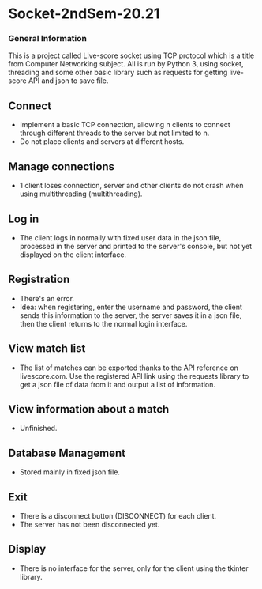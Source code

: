 # Socket-2ndSem-20.21
### General Information
This is a project called Live-score socket using TCP protocol which is a title from Computer Networking subject.
All is run by Python 3, using socket, threading and some other basic library such as requests for getting live-score API and json to save file.

## Connect
- Implement a basic TCP connection, allowing n clients to connect through different threads to the server but not limited to n.
- Do not place clients and servers at different hosts.
## Manage connections
- 1 client loses connection, server and other clients do not crash when using multithreading (multithreading).
## Log in
- The client logs in normally with fixed user data in the json file, processed in the server and printed to the server's console, but not yet displayed on the client interface.
## Registration
- There's an error.
- Idea: when registering, enter the username and password, the client sends this information to the server, the server saves it in a json file, then the client returns to the normal login interface.
## View match list
- The list of matches can be exported thanks to the API reference on livescore.com. Use the registered API link using the requests library to get a json file of data from it and output a list of information.
## View information about a match
-	Unfinished.
## Database Management
- Stored mainly in fixed json file.
## Exit
- There is a disconnect button (DISCONNECT) for each client.
- The server has not been disconnected yet.
## Display
- There is no interface for the server, only for the client using the tkinter library.
